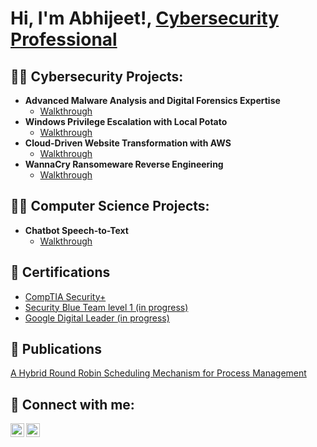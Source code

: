 <h1>Hi, I'm Abhijeet!, <a href="https://www.linkedin.com/in/abhijeetm9/">Cybersecurity Professional</a> </h1>

<h2>👨‍💻 Cybersecurity Projects:</h2>

- <b>Advanced Malware Analysis and Digital Forensics Expertise</b>
  - <a href="https://github.com/MarikalAbhijeet/DigitalForensics" target="_blank">Walkthrough</a>
- <b>Windows Privilege Escalation with Local Potato	</b>
  - [Walkthrough](https://github.com/MarikalAbhijeet/Localpotatoexploit)
- <b>Cloud-Driven Website Transformation with AWS</b>
  - [Walkthrough](https://github.com/MarikalAbhijeet/AWS-MigrationCloud) <b></b></i>
- <b>WannaCry Ransomeware Reverse Engineering	</b>
  - [Walkthrough](https://github.com/MarikalAbhijeet/WannacryVirus-reverse)

<h2>👨‍💻 Computer Science Projects:</h2>

- <b>Chatbot Speech-to-Text</b>
  - <a href="https://github.com/MarikalAbhijeet/ChatBotTexttoSpeech" target="_blank">Walkthrough</a>

<h2>📜 Certifications</h2>

- [CompTIA Security+](https://www.credly.com/badges/a65a6645-dfe1-45c8-8283-f1fc3152fcd7)
- [Security Blue Team level 1 (in progress)](https://www.securityblue.team/why-btl1)
- [Google Digital Leader (in progress)]()

<h2>📜 Publications</h2>

[A Hybrid Round Robin Scheduling Mechanism for Process Management](https://www.ijcaonline.org/archives/volume177/number36/31139-2020919851)




 

<h2> 🤳 Connect with me:</h2>

<!--[<img align="left" alt="JoshMadakor | YouTube" width="22px" src="https://cdn.jsdelivr.net/npm/simple-icons@v3/icons/youtube.svg" />][youtube]-->
[<img align="left" alt="JoshMadakor | Twitter" width="22px" src="https://cdn.jsdelivr.net/npm/simple-icons@v3/icons/twitter.svg" />][twitter]
[<img align="left" alt="JoshMadakor | LinkedIn" width="22px" src="https://cdn.jsdelivr.net/npm/simple-icons@v3/icons/linkedin.svg" />][linkedin]
<!--[<img align="left" alt="JoshMadakor | Instagram" width="22px" src="https://cdn.jsdelivr.net/npm/simple-icons@v3/icons/instagram.svg" />][instagram]-->

[twitter]: https://twitter.com/MarikalAbhijeet
[linkedin]: https://www.linkedin.com/in/abhijeetm9/
[youtube]: 
[instagram]:


<!--
**joshmadakor1/joshmadakor1** is a ✨ _special_ ✨ repository because its `README.md` (this file) appears on your GitHub profile.

Here are some ideas to get you started:

- 🔭 I’m currently working on ...
- 🌱 I’m currently learning ...
- 👯 I’m looking to collaborate on ...
- 🤔 I’m looking for help with ...
- 💬 Ask me about ...
- 📫 How to reach me: ...
- 😄 Pronouns: ...
- ⚡ Fun fact: ...
-->

